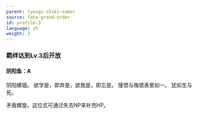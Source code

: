 ```yaml
---
parent: ryougi-shiki-saber
source: fate-grand-order
id: profile-3
language: zh
weight: 3
---
```


### 羁绊达到Lv.3后开放

#### 阴阳鱼：A

阴阳螺钿。
欲学是，即弃是，欲救是，即忘是。
憧憬与悔恨表里如一。
犹如生与死。

矛盾螺旋。这位式可通过失去NP来补充HP。
